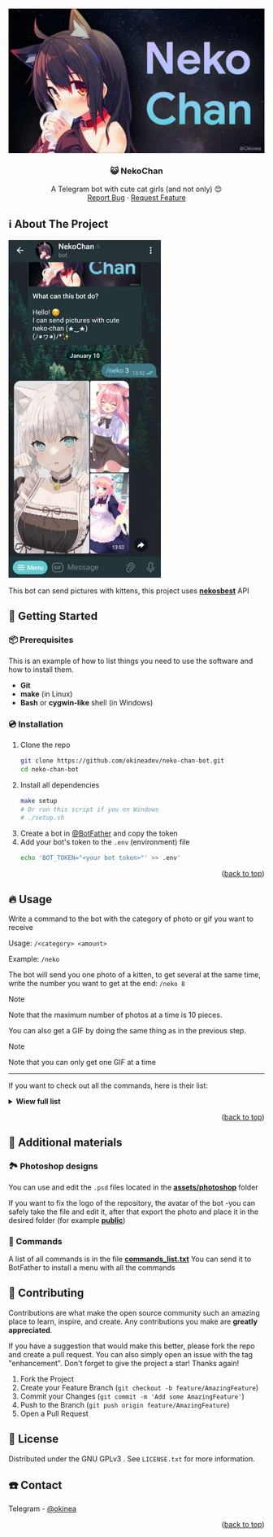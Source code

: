 <a name="readme-top"></a>

<!-- PROJECT LOGO -->
<br />
<div align="center">
  <a href="https://github.com/okineadev/neko-chan-bot">
    <img src="public/logo.jpg" alt="Logo">
  </a>

<h3 align="center">😺 NekoChan</h3>

  <p align="center">
    A Telegram bot with cute cat girls (and not only) 😊
    <br />
    <a href="https://github.com/okineadev/neko-chan-bot/issues">Report Bug</a>
    ·
    <a href="https://github.com/okineadev/neko-chan-bot/issues">Request Feature</a>
  </p>
</div>

<!-- ABOUT THE PROJECT -->

## ℹ️ About The Project

<img src="public/screenshot.jpg" width="300"></img>

This bot can send pictures with kittens, this project uses [**nekosbest**](https://github.com/nekos-best/nekos-best.py) API

<!-- GETTING STARTED -->

## 🧧 Getting Started

### 📦 Prerequisites

This is an example of how to list things you need to use the software and how to install them.

- **Git**
- **make** (in Linux)
- **Bash** or **cygwin-like** shell (in Windows)

### 💿 Installation


1. Clone the repo
   ```sh
   git clone https://github.com/okineadev/neko-chan-bot.git
   cd neko-chan-bot
   ```
2. Install all dependencies
   ```sh
   make setup
   # Or run this script if you on Windows
   # ./setup.sh
   ```
3. Create a bot in [@BotFather](https://t.me/botfather) and copy the token
4. Add your bot's token to the `.env` (environment) file
   ```sh
   echo 'BOT_TOKEN="<your bot token>"' >> .env'
   ```

<p align="right">(<a href="#readme-top">back to top</a>)</p>

<!-- USAGE EXAMPLES -->

## 🔥 Usage

Write a command to the bot with the category of photo or gif you want to receive

Usage: `/<category> <amount>`

Example: `/neko`

The bot will send you one photo of a kitten, to get several at the same time, write the number you want to get at the end: `/neko 8`

> [!NOTE]
> Note that the maximum number of photos at a time is 10 pieces.

You can also get a GIF by doing the same thing as in the previous step.

> [!NOTE]
> Note that you can only get one GIF at a time

<hr>

If you want to check out all the commands, here is their list:

<details>
  <summary><b>Wiew full list</b></summary>
  <ul>
    <li><b>neko</b> - Send neko</li>
    <li><b>kitsune</b> - Send kitsune</li>
    <li><b>waifu</b> - Send waifu</li>
    <li><b>husbando</b> - Send husbando</li>
    <li><b>baka</b> - Send baka <b>GIF</b></li>
    <li><b>bite</b> - Send bite <b>GIF</b></li>
    <li><b>blush</b> - Send blush <b>GIF</b></li>
    <li><b>bored</b> - Send bored <b>GIF</b></li>
    <li><b>cry</b> - Send cry <b>GIF</b></li>
    <li><b>cuddle</b> - Send cuddle <b>GIF</b></li>
    <li><b>dance</b> - Send dance <b>GIF</b></li>
    <li><b>facepalm</b> - Send facepalm <b>GIF</b></li>
    <li><b>feed</b> - Send feed <b>GIF</b></li>
    <li><b>handhold</b> - Send handhold <b>GIF</b></li>
    <li><b>handshake</b> - Send handshake <b>GIF</b></li>
    <li><b>happy</b> - Send happy <b>GIF</b></li>
    <li><b>highfive</b> - Send highfive <b>GIF</b></li>
    <li><b>hug</b> - Send hug <b>GIF</b></li>
    <li><b>kick</b> - Send kick <b>GIF</b></li>
    <li><b>kiss</b> - Send kiss <b>GIF</b></li>
    <li><b>laugh</b> - Send laugh <b>GIF</b></li>
    <li><b>lurk</b> - Send lurk <b>GIF</b></li>
    <li><b>nod</b> - Send nod <b>GIF</b></li>
    <li><b>nom</b> - Send nom <b>GIF</b></li>
    <li><b>nope</b> - Send nope <b>GIF</b></li>
    <li><b>pat</b> - Send pat <b>GIF</b></li>
    <li><b>peck</b> - Send peck <b>GIF</b></li>
    <li><b>poke</b> - Send poke <b>GIF</b></li>
    <li><b>pout</b> - Send pout <b>GIF</b></li>
    <li><b>punch</b> - Send punch <b>GIF</b></li>
    <li><b>shoot</b> - Send shoot <b>GIF</b></li>
    <li><b>shrug</b> - Send shrug <b>GIF</b></li>
    <li><b>slap</b> - Send slap <b>GIF</b></li>
    <li><b>sleep</b> - Send sleep <b>GIF</b></li>
    <li><b>smile</b> - Send smile <b>GIF</b></li>
    <li><b>smug</b> - Send smug <b>GIF</b></li>
    <li><b>stare</b> - Send stare <b>GIF</b></li>
    <li><b>think</b> - Send think <b>GIF</b></li>
    <li><b>thumbsup</b> - Send thumbsup <b>GIF</b></li>
    <li><b>tickle</b> - Send tickle <b>GIF</b></li>
    <li><b>wave</b> - Send wave <b>GIF</b></li>
    <li><b>wink</b> - Send wink <b>GIF</b></li>
    <li><b>yawn</b> - Send yawn <b>GIF</b></li>
    <li><b>yeet</b> - Send yeet <b>GIF</b></li>
  </ul>
</details>

<p align="right">(<a href="#readme-top">back to top</a>)</p>

## 📑 Additional materials

### 🏞️ Photoshop designs

You can use and edit the `.psd` files located in the [**assets/photoshop**](assets/photoshop) folder

If you want to fix the logo of the repository, the avatar of the bot -you can safely take the file and edit it, after that export the photo and place it in the desired folder (for example [**public**](public))

### 📄 Commands

A list of all commands is in the file [**commands_list.txt**](assets/commands_list.txt)
You can send it to BotFather to install a menu with all the commands

<!-- CONTRIBUTING -->

## 🤝 Contributing

Contributions are what make the open source community such an amazing place to learn, inspire, and create. Any contributions you make are **greatly appreciated**.

If you have a suggestion that would make this better, please fork the repo and create a pull request. You can also simply open an issue with the tag "enhancement".
Don't forget to give the project a star! Thanks again!

1. Fork the Project
2. Create your Feature Branch (`git checkout -b feature/AmazingFeature`)
3. Commit your Changes (`git commit -m 'Add some AmazingFeature'`)
4. Push to the Branch (`git push origin feature/AmazingFeature`)
5. Open a Pull Request

<!-- LICENSE -->

## 📝 License

Distributed under the GNU GPLv3 . See `LICENSE.txt` for more information.

<!-- CONTACT -->

## ☎️ Contact

Telegram - [@okinea](https://t.me/okinea)

<p align="right">(<a href="#readme-top">back to top</a>)</p>

